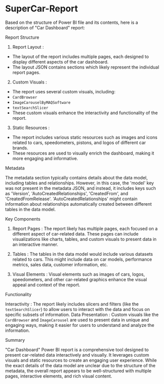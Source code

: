 # SuperCar-Report

Based on the structure of Power BI file and its contents, here is a description of "Car Dashboard" report:

Report Structure

1. Report Layout :
 - The layout of the report includes multiple pages, each designed to display different aspects of the car dashboard.
 - The layout JSON contains sections which likely represent the individual report pages.

2. Custom Visuals :
 - The report uses several custom visuals, including:
 - `CardBrowser`
 - `ImageCarouselByMAQSoftware`
 - `textSearchSlicer`
 - These custom visuals enhance the interactivity and functionality of the report.

3. Static Resources :
 - The report includes various static resources such as images and icons related to cars, speedometers, pistons, and logos of different car brands.
 - These resources are used to visually enrich the dashboard, making it more engaging and informative.

Metadata

The metadata section typically contains details about the data model, including tables and relationships. However, in this case, the 'model' key was not present in the metadata JSON, and instead, it includes keys such as 'Version', 'AutoCreatedRelationships', 'CreatedFrom', and 'CreatedFromRelease'.
'AutoCreatedRelationships' might contain information about relationships automatically created between different tables in the data model.

Key Components

1. Report Pages :
The report likely has multiple pages, each focused on a different aspect of car-related data. These pages can include visualizations like charts, tables, and custom visuals to present data in an interactive manner.

2. Tables :
The tables in the data model would include various datasets related to cars. This might include data on car models, performance metrics, sales data, customer information, etc.

3. Visual Elements :
Visual elements such as images of cars, logos, speedometers, and other car-related graphics enhance the visual appeal and context of the report.

Functionality

Interactivity : The report likely includes slicers and filters (like the `textSearchSlicer`) to allow users to interact with the data and focus on specific subsets of information.
Data Presentation : Custom visuals like the `CardBrowser` and `ImageCarousel` are used to present data in unique and engaging ways, making it easier for users to understand and analyze the information.

Summary

"Car Dashboard" Power BI report is a comprehensive tool designed to present car-related data interactively and visually. It leverages custom visuals and static resources to create an engaging user experience. While the exact details of the data model are unclear due to the structure of the metadata, the overall report appears to be well-structured with multiple pages, interactive elements, and rich visual content.
